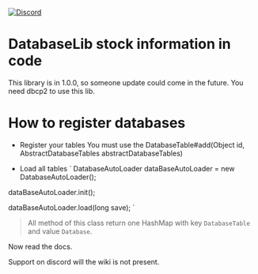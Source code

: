 [![Discord](https://img.shields.io/discord/577196219252604942.svg?label=&logo=discord&logoColor=ffffff&color=7389D8&labelColor=6A7EC2)](https://discord.gg/5xQPmD2)

# DatabaseLib stock information in code

This library is in 1.0.0, so someone update could come in the future.
You need dbcp2 to use this lib.

# How to register databases
* Register your tables
You must use the DatabaseTable#add(Object id, AbstractDatabaseTables abstractDatabaseTables)

* Load all tables
`
DatabaseAutoLoader dataBaseAutoLoader = new DatabaseAutoLoader();
        
dataBaseAutoLoader.init();
        
dataBaseAutoLoader.load(long save);
`
> All method of this class return one HashMap with key `DatabaseTable` and value `Database`.

Now read the docs.


Support on discord will the wiki is not present.

